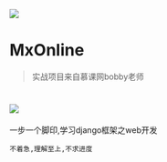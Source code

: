 ![](http://owq5oiqgs.bkt.clouddn.com/djangomodi.jpg)
# MxOnline
> 实战项目来自慕课网bobby老师

![](https://i.imgur.com/vSpqVQm.jpg)
========
一步一个脚印,学习django框架之web开发

`不着急,理解至上,不求进度`
